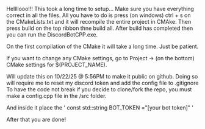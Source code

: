 Hellllooo!!!
This took a long time to setup...
Make sure you have everything correct in all the files. All you have to do is press (on windows) ctrl + s on the CMakeLists.txt and it will recompile the
entire project in CMAke. Then press build on the top ribbon thne build all. After build has completed then you can run the DiscordBotCPP.exe.

On the first compilation of the CMake it will take a long time. Just be patient.

If you want to change any CMake settings, go to Project -> (on the bottom) CMake settings for $(PROJECT_NAME).

Will update this on 10/22/25 @ 5:56PM to make it public on github.
Doing so will require me to reset my discord token and add the config file to .gitignore
To have the code not break if you decide to clone/fork the repo, you must make a config.cpp file in the /src folder.

And inside it place the '  const std::string BOT_TOKEN ="[your bot token]"  '

After that you are done!
